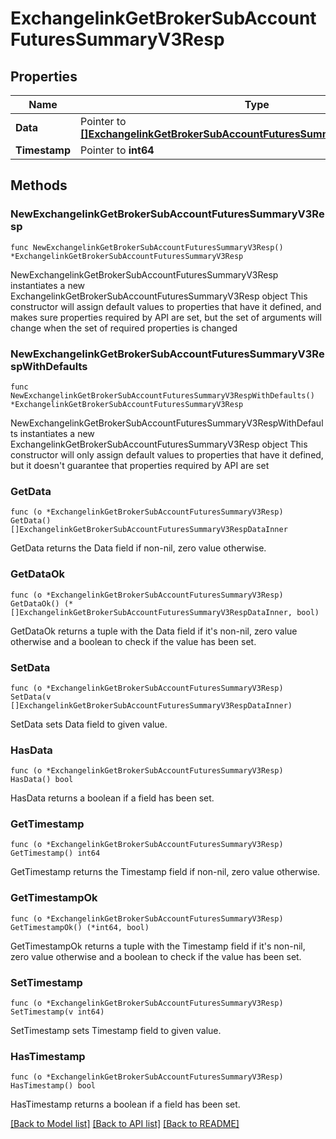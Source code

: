 # ExchangelinkGetBrokerSubAccountFuturesSummaryV3Resp

## Properties

Name | Type | Description | Notes
------------ | ------------- | ------------- | -------------
**Data** | Pointer to [**[]ExchangelinkGetBrokerSubAccountFuturesSummaryV3RespDataInner**](ExchangelinkGetBrokerSubAccountFuturesSummaryV3RespDataInner.md) |  | [optional] 
**Timestamp** | Pointer to **int64** |  | [optional] 

## Methods

### NewExchangelinkGetBrokerSubAccountFuturesSummaryV3Resp

`func NewExchangelinkGetBrokerSubAccountFuturesSummaryV3Resp() *ExchangelinkGetBrokerSubAccountFuturesSummaryV3Resp`

NewExchangelinkGetBrokerSubAccountFuturesSummaryV3Resp instantiates a new ExchangelinkGetBrokerSubAccountFuturesSummaryV3Resp object
This constructor will assign default values to properties that have it defined,
and makes sure properties required by API are set, but the set of arguments
will change when the set of required properties is changed

### NewExchangelinkGetBrokerSubAccountFuturesSummaryV3RespWithDefaults

`func NewExchangelinkGetBrokerSubAccountFuturesSummaryV3RespWithDefaults() *ExchangelinkGetBrokerSubAccountFuturesSummaryV3Resp`

NewExchangelinkGetBrokerSubAccountFuturesSummaryV3RespWithDefaults instantiates a new ExchangelinkGetBrokerSubAccountFuturesSummaryV3Resp object
This constructor will only assign default values to properties that have it defined,
but it doesn't guarantee that properties required by API are set

### GetData

`func (o *ExchangelinkGetBrokerSubAccountFuturesSummaryV3Resp) GetData() []ExchangelinkGetBrokerSubAccountFuturesSummaryV3RespDataInner`

GetData returns the Data field if non-nil, zero value otherwise.

### GetDataOk

`func (o *ExchangelinkGetBrokerSubAccountFuturesSummaryV3Resp) GetDataOk() (*[]ExchangelinkGetBrokerSubAccountFuturesSummaryV3RespDataInner, bool)`

GetDataOk returns a tuple with the Data field if it's non-nil, zero value otherwise
and a boolean to check if the value has been set.

### SetData

`func (o *ExchangelinkGetBrokerSubAccountFuturesSummaryV3Resp) SetData(v []ExchangelinkGetBrokerSubAccountFuturesSummaryV3RespDataInner)`

SetData sets Data field to given value.

### HasData

`func (o *ExchangelinkGetBrokerSubAccountFuturesSummaryV3Resp) HasData() bool`

HasData returns a boolean if a field has been set.

### GetTimestamp

`func (o *ExchangelinkGetBrokerSubAccountFuturesSummaryV3Resp) GetTimestamp() int64`

GetTimestamp returns the Timestamp field if non-nil, zero value otherwise.

### GetTimestampOk

`func (o *ExchangelinkGetBrokerSubAccountFuturesSummaryV3Resp) GetTimestampOk() (*int64, bool)`

GetTimestampOk returns a tuple with the Timestamp field if it's non-nil, zero value otherwise
and a boolean to check if the value has been set.

### SetTimestamp

`func (o *ExchangelinkGetBrokerSubAccountFuturesSummaryV3Resp) SetTimestamp(v int64)`

SetTimestamp sets Timestamp field to given value.

### HasTimestamp

`func (o *ExchangelinkGetBrokerSubAccountFuturesSummaryV3Resp) HasTimestamp() bool`

HasTimestamp returns a boolean if a field has been set.


[[Back to Model list]](../README.md#documentation-for-models) [[Back to API list]](../README.md#documentation-for-api-endpoints) [[Back to README]](../README.md)


